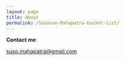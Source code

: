 ```yaml
---
layout: page
title: About
permalink: /Susovan-Mahapatra-bucket-list/
---
```




<b>Contact me</b>

[suso.mahapatra@gmail.com](mailto:suso.mahapatra@gmail.com)

